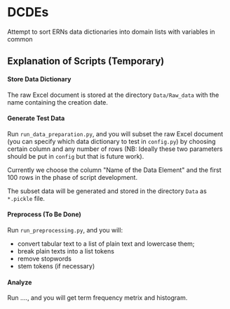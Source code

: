 # DCDEs
Attempt to sort ERNs data dictionaries into domain lists with variables in common



## Explanation of Scripts (Temporary)
#### Store Data Dictionary 
The raw Excel document is stored at the directory `Data/Raw_data` 
with the name containing the creation date.

#### Generate Test Data
Run `run_data_preparation.py`, and you will subset the raw Excel document 
(you can specify which data dictionary to test in `config.py`) 
by choosing certain column and any number of rows 
(NB: Ideally these two parameters should be put in `config` but that is future work).

Currently we choose the column "Name of the Data Element" and the first 100 rows 
in the phase of script development.

The subset data will be generated and stored in the directory `Data` as `*.pickle` file.

#### Preprocess (To Be Done)
Run `run_preprocessing.py`, and you will:

- convert tabular text to a list of plain text and lowercase them;
- break plain texts into a list tokens
- remove stopwords
- stem tokens (if necessary)

#### Analyze
Run ...., and you will get term frequency metrix and histogram.  

 


